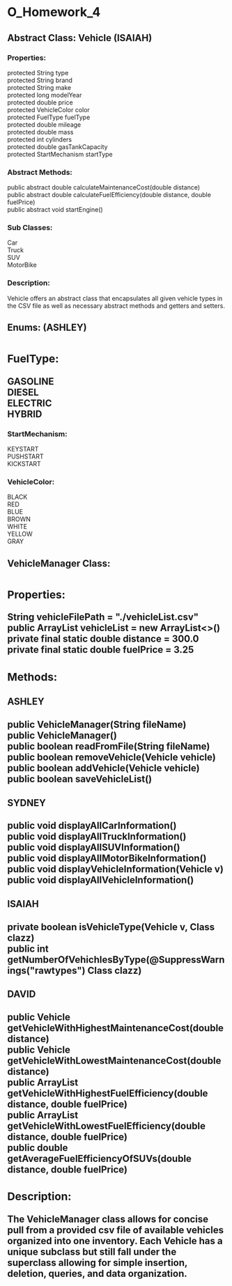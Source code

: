 # O_Homework_4

<b><h2>Abstract Class: Vehicle (ISAIAH)</h2></b>
<h3>Properties:</h3>
protected String type
<br />
protected String brand
<br />
protected String make
<br />
protected long modelYear
<br />
protected double price
<br />
protected VehicleColor color
<br />
protected FuelType fuelType
<br />
protected double mileage
<br />
protected double mass
<br />
protected int cylinders
<br />
protected double gasTankCapacity
<br />
protected StartMechanism startType
<br />

<h3>Abstract Methods:</h3>
public abstract double calculateMaintenanceCost(double distance)
<br />
public abstract double calculateFuelEfficiency(double distance, double fuelPrice)
<br />
public abstract void startEngine()
<br />

<h3>Sub Classes:</h3>
Car 
<br />
Truck 
<br />
SUV 
<br />
MotorBike
<br />

<h3>Description:</h3>
Vehicle offers an abstract class that encapsulates all given vehicle types in the CSV file as well as necessary abstract methods and getters and setters.

<b><h2>Enums: (ASHLEY)<h2></b>
<h3>FuelType:</h3>
GASOLINE
<br />
DIESEL
<br />
ELECTRIC
<br />
HYBRID
<br />

<h3>StartMechanism:</h3>
KEYSTART
<br />
PUSHSTART
<br />
KICKSTART
<br />

<h3>VehicleColor:</h3>
BLACK
<br />
RED 
<br />
BLUE
<br />
BROWN
<br />
WHITE
<br />
YELLOW
<br />
GRAY
<br />

<b><h2>VehicleManager Class:<h2></b>
<h3>Properties:</h3>
String vehicleFilePath = "./vehicleList.csv"
<br />
public ArrayList <Vehicle> vehicleList = new ArrayList<>()
<br />
private final static double distance = 300.0
<br />
private final static double fuelPrice = 3.25
<br />

<h3>Methods:</h3>
<h4>ASHLEY</h4>
public VehicleManager(String fileName)
<br />
public VehicleManager()
<br />
public boolean readFromFile(String fileName)
<br />
public boolean removeVehicle(Vehicle vehicle)
<br />
public boolean addVehicle(Vehicle vehicle) 
<br />
public boolean saveVehicleList()
<br />
<h4>SYDNEY</h4>
public void displayAllCarInformation()
<br />
public void displayAllTruckInformation()
<br />
public void displayAllSUVInformation()
<br />
public void displayAllMotorBikeInformation()
<br />
public void displayVehicleInformation(Vehicle v)
<br />
public void displayAllVehicleInformation() 
<br />

<h4>ISAIAH</h4>
private <T> boolean isVehicleType(Vehicle v, Class<T> clazz)
<br />
public int getNumberOfVehichlesByType(@SuppressWarnings("rawtypes") Class clazz)
<br />
<h4>DAVID</h4>
public Vehicle getVehicleWithHighestMaintenanceCost(double distance)
<br />
public Vehicle getVehicleWithLowestMaintenanceCost(double distance)
<br />
public ArrayList<Vehicle> getVehicleWithHighestFuelEfficiency(double distance, double fuelPrice)
<br />
public ArrayList<Vehicle> getVehicleWithLowestFuelEfficiency(double distance, double fuelPrice)
<br />
public double getAverageFuelEfficiencyOfSUVs(double distance, double fuelPrice)
<br />

<h3>Description:</h3>
The VehicleManager class allows for concise pull from a provided csv file of available vehicles organized into one inventory. Each Vehicle has a unique subclass but still fall under the superclass allowing for simple insertion, deletion, queries, and data organization.












